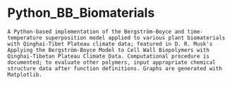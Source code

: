 # Python_BB_Biomaterials
    A Python-based implementation of the Bergström-Boyce and time-temperature superposition model applied to various plant biomaterials with Qinghai-Tibet Plateau climate data; featured in D. R. Musk's Applying the Bergström-Boyce Model to Cell Wall Biopolymers with Qinghai-Tibetan Plateau Climate Data. Computational procedure is documented; to evaluate other polymers, input appropriate chemical structure data after function definitions. Graphs are generated with Matplotlib.
